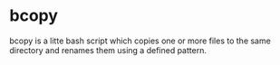 # bcopy
bcopy is a litte bash script which copies one or more files to the same directory and renames them using a defined pattern.
